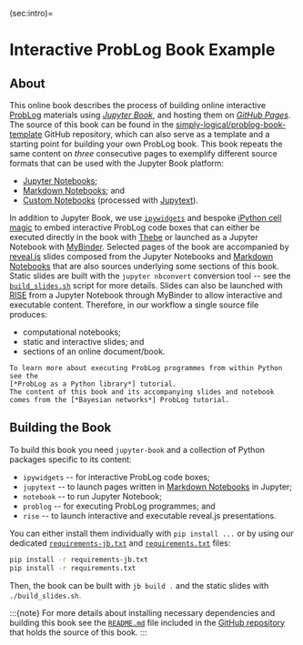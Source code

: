 (sec:intro)=
# Interactive ProbLog Book Example #

## About ##

This online book describes the process of building online interactive
[ProbLog] materials using [*Jupyter Book*], and hosting them on
[*GitHub Pages*].
The source of this book can be found in the
[simply-logical/problog-book-template] GitHub repository, which can also serve
as a template and a starting point for building your own ProbLog book.
This book repeats the same content on *three* consecutive pages to exemplify
different source formats that can be used with the Jupyter Book platform:
* [Jupyter Notebooks];
* [Markdown Notebooks]; and
* [Custom Notebooks] (processed with [Jupytext]).

In addition to Jupyter Book, we use [`ipywidgets`] and bespoke
[iPython cell magic][magic] to embed interactive ProbLog code boxes that
can either be executed directly in the book with [Thebe] or launched as a
Jupyter Notebook with [MyBinder].
Selected pages of the book are accompanied by [reveal.js] slides composed
from the Jupyter Notebooks and [Markdown Notebooks] that are also sources
underlying some sections of this book.
Static slides are built with the `jupyter nbconvert` conversion tool -- see
the [`build_slides.sh`] script for more details.
Slides can also be launched with [RISE] from a Jupyter Notebook through
MyBinder to allow interactive and executable content.
Therefore, in our workflow a single source file produces:
* computational notebooks;
* static and interactive slides; and
* sections of an online document/book.

```{note}
To learn more about executing ProbLog programmes from within Python see the
[*ProbLog as a Python library*] tutorial.
The content of this book and its accompanying slides and notebook
comes from the [*Bayesian networks*] ProbLog tutorial.
```

## Building the Book ##

To build this book you need `jupyter-book` and a collection of Python
packages specific to its content:
* `ipywidgets` -- for interactive ProbLog code boxes;
* `jupytext` -- to launch pages written in [Markdown Notebooks] in Jupyter;
* `notebook` -- to run Jupyter Notebook;
* `problog` -- for executing ProbLog programmes; and
* `rise` -- to launch interactive and executable reveal.js presentations.

You can either install them individually with `pip install ...` or by using
our dedicated [`requirements-jb.txt`] and [`requirements.txt`] files:
```bash
pip install -r requirements-jb.txt
pip install -r requirements.txt
```
Then, the book can be built with `jb build .` and the static slides with
`./build_slides.sh`.

:::{note}
For more details about installing necessary dependencies and building this
book see the [`README.md`] file included in the [GitHub repository] that
holds the source of this book.
:::

[magic]: https://ipython.readthedocs.io/en/stable/interactive/magics.html#cell-magics
[ProbLog]: https://dtai.cs.kuleuven.be/problog/
[simply-logical/problog-book-template]: https://github.com/simply-logical/problog-book-template
[*Jupyter Book*]: https://jupyterbook.org/
[*GitHub Pages*]: https://pages.github.com/
[GitHub repository]: https://github.com/simply-logical/problog-book-template
[`README.md`]: https://github.com/simply-logical/problog-book-template#building-the-book
[`build_slides.sh`]: https://github.com/simply-logical/problog-book-template/blob/master/build_slides.sh
[`ipywidgets`]: https://ipywidgets.readthedocs.io/
[*ProbLog as a Python library*]: https://dtai.cs.kuleuven.be/problog/tutorial/advanced/01_python_interface.html
[*Bayesian networks*]: https://dtai.cs.kuleuven.be/problog/tutorial/basic/02_bayes.html
[Thebe]: https://jupyterbook.org/interactive/launchbuttons.html#live-interactive-pages-with-thebelab
[MyBinder]: https://jupyterbook.org/interactive/launchbuttons.html#binder-buttons-for-your-pages
[reveal.js]: https://github.com/hakimel/reveal.js/
[Markdown Notebooks]: https://jupyterbook.org/file-types/myst-notebooks.html
[Jupyter Notebooks]: https://jupyterbook.org/file-types/notebooks.html
[Custom Notebooks]: https://jupyterbook.org/file-types/jupytext.html
[Jupytext]: https://github.com/mwouts/jupytext
[RISE]: https://rise.readthedocs.io/en/stable/
[`requirements-jb.txt`]: https://github.com/simply-logical/problog-book-template/blob/master/requirements-jb.txt
[`requirements.txt`]: https://github.com/simply-logical/problog-book-template/blob/master/requirements.txt
